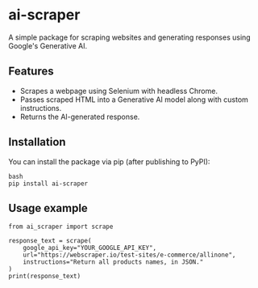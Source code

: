 # ai-scraper

A simple package for scraping websites and generating responses using Google's Generative AI.

## Features

- Scrapes a webpage using Selenium with headless Chrome.
- Passes scraped HTML into a Generative AI model along with custom instructions.
- Returns the AI-generated response.

## Installation

You can install the package via pip (after publishing to PyPI):
```
bash
pip install ai-scraper
```
## Usage example
```
from ai_scraper import scrape

response_text = scrape(
    google_api_key="YOUR_GOOGLE_API_KEY",
    url="https://webscraper.io/test-sites/e-commerce/allinone",
    instructions="Return all products names, in JSON."
)
print(response_text)
```